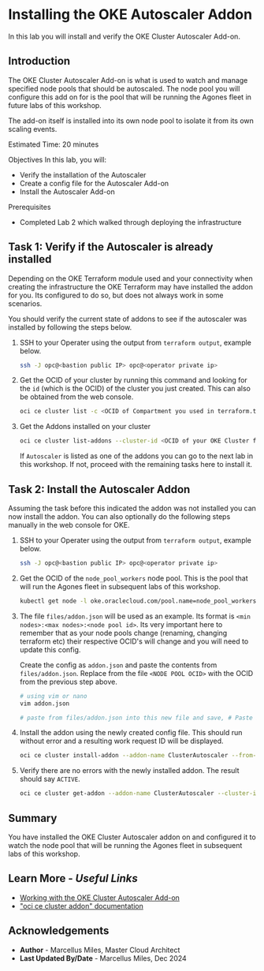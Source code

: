 # Installing the OKE Autoscaler Addon

In this lab you will install and verify the OKE Cluster Autoscaler Add-on.

## Introduction

The OKE Cluster Autoscaler Add-on is what is used to watch and manage specified node pools that should be autoscaled.  The node pool you will configure this add on for is the pool that will be running the Agones fleet in future labs of this workshop.

The add-on itself is installed into its own node pool to isolate it from its own scaling events.


Estimated Time: 20 minutes

Objectives
In this lab, you will:
 - Verify the installation of the Autoscaler
 - Create a config file for the Autoscaler Add-on
 - Install the Autoscaler Add-on

Prerequisites
 - Completed Lab 2 which walked through deploying the infrastructure

## **Task 1**: Verify if the Autoscaler is already installed

Depending on the OKE Terraform module used and your connectivity when creating the infrastructure the OKE Terraform may have installed the addon for you.  Its configured to do so, but does not always work in some scenarios.

You should verify the current state of addons to see if the autoscaler was installed by following the steps below.

1. SSH to your Operater using the output from `terraform output`, example below.

    ```bash
    ssh -J opc@<bastion public IP> opc@<operator private ip>
    ```

2. Get the OCID of your cluster by running this command and looking for the `id` (which is the OCID) of the cluster you just created.  This can also be obtained from the web console.

    ```bash
    oci ce cluster list -c <OCID of Compartment you used in terraform.tfvars>
    ```

3. Get the Addons installed on your cluster

    ```bash
    oci ce cluster list-addons --cluster-id <OCID of your OKE Cluster from previous step>
    ```

   If `Autoscaler` is listed as one of the addons you can go to the next lab in this workshop.  If not, proceed with the remaining tasks here to install it.

## **Task 2**: Install the Autoscaler Addon

Assuming the task before this indicated the addon was not installed you can now install the addon.  You can also optionally do the following steps manually in the web console for OKE.

1. SSH to your Operater using the output from `terraform output`, example below.

    ```bash
    ssh -J opc@<bastion public IP> opc@<operator private ip>
    ```

2. Get the OCID of the `node_pool_workers` node pool. This is the pool that will run the Agones fleet in subsequent labs of this workshop.

    ```bash
    kubectl get node -l oke.oraclecloud.com/pool.name=node_pool_workers -o json |grep node-pool-id
    ```

3. The file `files/addon.json` will be used as an example. Its format is `<min nodes>:<max nodes>:<node pool id>`. Its very important here to remember that as your node pools change (renaming, changing terraform etc) their respective OCID's will change and you will need to update this config.

   Create the config as `addon.json` and paste the contents from `files/addon.json`. Replace from the file `<NODE POOL OCID>` with the OCID from the previous step above.

    ```bash
    # using vim or nano
    vim addon.json

    # paste from files/addon.json into this new file and save, # Paste in the correct Node Pool OCID
    ```

4. Install the addon using the newly created config file.  This should run without error and a resulting work request ID will be displayed.


    ```bash
    oci ce cluster install-addon --addon-name ClusterAutoscaler --from-json file://addon.json --cluster-id <ocid of cluster>
    ```

5. Verify there are no errors with the newly installed addon. The result should say `ACTIVE`.

    ```bash
    oci ce cluster get-addon --addon-name ClusterAutoscaler --cluster-id <ocid of cluster> | grep lifecycle-state
    ```

## **Summary**

You have installed the OKE Cluster Autoscaler addon on and configured it to watch the node pool that will be running the Agones fleet in subsequent labs of this workshop.

## Learn More - *Useful Links*

- [Working with the OKE Cluster Autoscaler Add-on](https://docs.oracle.com/en-us/iaas/Content/ContEng/Tasks/contengusingclusterautoscaler_topic-Working_with_Cluster_Autoscaler_as_Cluster_Add-on.htm)
- ["oci ce cluster addon" documentation](https://docs.oracle.com/en-us/iaas/tools/oci-cli/3.50.3/oci_cli_docs/cmdref/ce/cluster.html)

## **Acknowledgements**

 - **Author** - Marcellus Miles, Master Cloud Architect
 - **Last Updated By/Date** - Marcellus Miles, Dec 2024